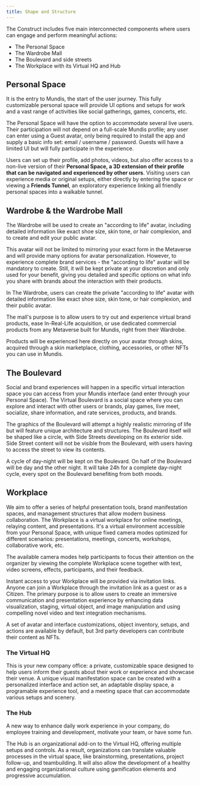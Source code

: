 ```yaml
---
title: Shape and Structure
---
```


The Construct includes five main interconnected components where users can engage and perform meaningful actions:

* The Personal Space 
* The Wardrobe Mall 
* The Boulevard and side streets 
* The Workplace with its Virtual HQ and Hub

## Personal Space

It is the entry to Mundis, the start of the user journey. This fully customizable personal space will provide UI options and setups for work and a vast range of activities like social gatherings, games, concerts, etc.

The Personal Space will have the option to accommodate several live users. Their participation will not depend on a full-scale Mundis profile; any user can enter using a Guest avatar, only being required to install the app and supply a basic info set: email / username / password. Guests will have a limited UI but will fully participate in the experience. 

Users can set up their profile, add photos, videos, but also offer access to a non-live version of their **Personal Space, a 3D extension of their profile that can be navigated and experienced by other users**. Visiting users can experience media or original setups, either directly by entering the space or viewing a **Friends Tunnel**, an exploratory experience linking all friendly personal spaces into a walkable tunnel. 

## Wardrobe & the Wardrobe Mall

The Wardrobe will be used to create an "according to life" avatar, including detailed information like exact shoe size, skin tone, or hair complexion, and to create and edit your public avatar.

This avatar will not be limited to mirroring your exact form in the Metaverse and will provide many options for avatar personalization. However, to experience complete brand services - the "according to life" avatar will be mandatory to create. Still, it will be kept private at your discretion and only used for your benefit, giving you detailed and specific options on what info you share with brands about the interaction with their products.

In The Wardrobe, users can create the private "according to life" avatar with detailed information like exact shoe size, skin tone, or hair complexion, and their public avatar. 

The mall's purpose is to allow users to try out and experience virtual brand products, ease In-Real-Life acquisition, or use dedicated commercial products from any Metaverse built for Mundis, right from their Wardrobe.

Products will be experienced here directly on your avatar through skins, acquired through a skin marketplace, clothing, accessories, or other NFTs you can use in Mundis.

## The Boulevard

Social and brand experiences will happen in a specific virtual interaction space you can access from your Mundis interface (and enter through your Personal Space). The Virtual Boulevard is a social space where you can explore and interact with other users or brands, play games, live meet, socialize, share information, and rate services, products, and brands.

The graphics of the Boulevard will attempt a highly realistic mirroring of life but will feature unique architecture and structures. The Boulevard itself will be shaped like a circle, with Side Streets developing on its exterior side. Side Street content will not be visible from the Boulevard, with users having to access the street to view its contents.

A cycle of day-night will be kept on the Boulevard. On half of the Boulevard will be day and the other night. It will take 24h for a complete day-night cycle, every spot on the Boulevard benefiting from both moods.

## Workplace

We aim to offer a series of helpful presentation tools, brand manifestation spaces, and management structures that allow modern business collaboration. The Workplace is a virtual workplace for online meetings, relaying content, and presentations. It's a virtual environment accessible from your Personal Space, with unique fixed camera modes optimized for different scenarios: presentations, meetings, concerts, workshops, collaborative work, etc. 

The available camera modes help participants to focus their attention on the organizer by viewing the complete Workplace scene together with text, video screens, effects, participants, and their feedback.

Instant access to your Workplace will be provided via invitation links. Anyone can join a Workplace through the invitation link as a guest or as a Citizen. The primary purpose is to allow users to create an immersive communication and presentation experience by enhancing data visualization, staging, virtual object, and image manipulation and using compelling novel video and text integration mechanisms.

A set of avatar and interface customizations, object inventory, setups, and actions are available by default, but 3rd party developers can contribute their content as NFTs.

### The Virtual HQ

This is your new company office: a private, customizable space designed to help users inform their guests about their work or experience and showcase their venue. A unique visual manifestation space can be created with a personalized interface and action set, an adaptable display space, a programable experience tool, and a meeting space that can accommodate various setups and scenery. 

### The Hub

A new way to enhance daily work experience in your company, do employee training and development, motivate your team, or have some fun. 

The Hub is an organizational add-on to the Virtual HQ, offering multiple setups and controls. As a result, organizations can translate valuable processes in the virtual space, like brainstorming, presentations, project follow-up, and teambuilding. It will also allow the development of a healthy and engaging organizational culture using gamification elements and progressive accumulation. 

